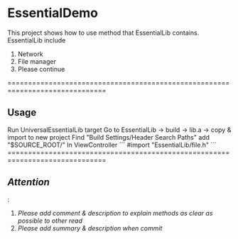 EssentialDemo
==============================================================================

This project shows how to use method that EssentialLib contains.
EssentialLib include
<ol>
<li>Network</li>
<li>File manager</li>
<li>Please continue</li>
</ol>

==============================================================================
<h2>Usage</h2>
Run UniversalEssentialLib target
Go to EssentialLib -> build -> lib.a -> copy & import to new project
Find "Build Settings/Header Search Paths" add "$SOURCE_ROOT/"
In ViewController
```
#import "EssentialLib/file.h"
```
==============================================================================
<h2><i>Attention</i></h2>:
<br>
<ol>
<li><i>Please add comment & description to explain methods as clear as possible to other read</i></li>
<li><i>Please add summary & description when commit</i></li>
</ol>
